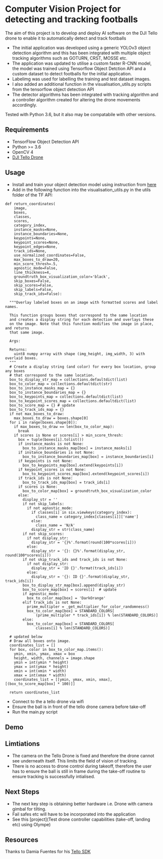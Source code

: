 # Computer Vision Project for detecting and tracking footballs

The aim of this project is to develop and deploy AI software on the DJI Tello drone to enable it to automatically detect and track footballs

+ The initial application was developed using a generic YOLOv3 object detection algorithm and this has been integrated with multiple object tracking algorithms such as GOTURN, CRST, MOSSE etc.
+ The application was updated to utilise a custom faster R-CNN model, the model was trained using Tensorflow Object Detction API and a custom dataset to detect footballs for the initlal application. 
+ Labelimg was used for labelling the training and test dataset images.
+ I also added an additional function in the visualisation_utils.py scripts from the tensorflow object detection API
+ The detector algorithms has been integrated with tracking algorithm and a controller algorithm created for altering the drone movements accordingly.

Tested with Python 3.6, but it also may be compatabile with other versions.

## Requirements
- TensorFlow Object Detection API
- Python >= 3.6
- OpenCV 4
- [DJI Tello Drone](https://store.dji.com/uk/shop/tello-series)

## Usage
- Install and train your object detection model using instruction from [here](https://tensorflow-object-detection-api-tutorial.readthedocs.io/en/latest/training.html#)
- Add in the following function into the visualisation_utils.py in the utils folder of the TF API:
```
def return_coordinates(
    image,
    boxes,
    classes,
    scores,
    category_index,
    instance_masks=None,
    instance_boundaries=None,
    keypoints=None,
    keypoint_scores=None,
    keypoint_edges=None,
    track_ids=None,
    use_normalized_coordinates=False,
    max_boxes_to_draw=20,
    min_score_thresh=.5,
    agnostic_mode=False,
    line_thickness=4,
    groundtruth_box_visualization_color='black',
    skip_boxes=False,
    skip_scores=False,
    skip_labels=False,
    skip_track_ids=False):

  """Overlay labeled boxes on an image with formatted scores and label names.

  This function groups boxes that correspond to the same location
  and creates a display string for each detection and overlays these
  on the image. Note that this function modifies the image in place, and returns
  that same image.

  Args:

  Returns:
    uint8 numpy array with shape (img_height, img_width, 3) with overlaid boxes.
  """
  # Create a display string (and color) for every box location, group any boxes
  # that correspond to the same location.
  box_to_display_str_map = collections.defaultdict(list)
  box_to_color_map = collections.defaultdict(str)
  box_to_instance_masks_map = {}
  box_to_instance_boundaries_map = {}
  box_to_keypoints_map = collections.defaultdict(list)
  box_to_keypoint_scores_map = collections.defaultdict(list)
  box_to_score_map = {} # update
  box_to_track_ids_map = {}
  if not max_boxes_to_draw:
    max_boxes_to_draw = boxes.shape[0]
  for i in range(boxes.shape[0]):
    if max_boxes_to_draw == len(box_to_color_map):
      break
    if scores is None or scores[i] > min_score_thresh:
      box = tuple(boxes[i].tolist())
      if instance_masks is not None:
        box_to_instance_masks_map[box] = instance_masks[i]
      if instance_boundaries is not None:
        box_to_instance_boundaries_map[box] = instance_boundaries[i]
      if keypoints is not None:
        box_to_keypoints_map[box].extend(keypoints[i])
      if keypoint_scores is not None:
        box_to_keypoint_scores_map[box].extend(keypoint_scores[i])
      if track_ids is not None:
        box_to_track_ids_map[box] = track_ids[i]
      if scores is None:
        box_to_color_map[box] = groundtruth_box_visualization_color
      else:
        display_str = ''
        if not skip_labels:
          if not agnostic_mode:
            if classes[i] in six.viewkeys(category_index):
              class_name = category_index[classes[i]]['name']
            else:
              class_name = 'N/A'
            display_str = str(class_name)
        if not skip_scores:
          if not display_str:
            display_str = '{}%'.format(round(100*scores[i]))
          else:
            display_str = '{}: {}%'.format(display_str, round(100*scores[i]))
        if not skip_track_ids and track_ids is not None:
          if not display_str:
            display_str = 'ID {}'.format(track_ids[i])
          else:
            display_str = '{}: ID {}'.format(display_str, track_ids[i])
        box_to_display_str_map[box].append(display_str)
        box_to_score_map[box] = scores[i]  # update
        if agnostic_mode:
          box_to_color_map[box] = 'DarkOrange'
        elif track_ids is not None:
          prime_multipler = _get_multiplier_for_color_randomness()
          box_to_color_map[box] = STANDARD_COLORS[
              (prime_multipler * track_ids[i]) % len(STANDARD_COLORS)]
        else:
          box_to_color_map[box] = STANDARD_COLORS[
              classes[i] % len(STANDARD_COLORS)]

  # updated below
  # Draw all boxes onto image.
  coordinates_list = []
  for box, color in box_to_color_map.items():
    ymin, xmin, ymax, xmax = box
    height, width, channels = image.shape
    ymin = int(ymin * height)
    ymax = int(ymax * height)
    xmin = int(xmin * width)
    xmax = int(xmax * width)
    coordinates_list = [[ymin, ymax, xmin, xmax], [(box_to_score_map[box] * 100)]]

  return coordinates_list
```
- Connect to the a tello drone via wifi
- Ensure the ball is in front of the tello drone camera before take-off
- Run the main.py script

## Demo

## Limtiations
- The camera on the Tello Drone is fixed and therefore the drone cannot see underneath itself. This limits the field of vision of tracking.
- There is no access to drone control during takeoff, therefore the user has to ensure the ball is still in frame during the take-off routine to ensure tracking is successfully intialised.

## Next Steps
- The next key step is obtaining better hardware i.e. Drone with camera gimbal for tilting.
- Fail safes etc will have to be incorporated into the application
- See this [project](Test drone controller capabilities (take-off, landing etc) using Olympe)

## Resources
Thanks to Damia Fuentes for his [Tello SDK](https://github.com/damiafuentes/DJITelloPy)
